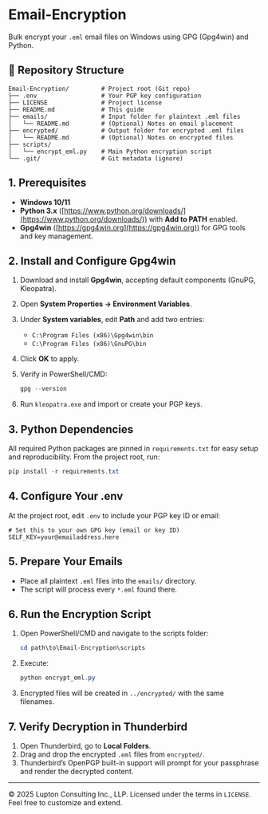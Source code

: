 # Email-Encryption

Bulk encrypt your `.eml` email files on Windows using GPG (Gpg4win) and Python.

## 📂 Repository Structure

```
Email-Encryption/         # Project root (Git repo)
├── .env                  # Your PGP key configuration
├── LICENSE               # Project license
├── README.md             # This guide
├── emails/               # Input folder for plaintext .eml files
│   └── README.md         # (Optional) Notes on email placement
├── encrypted/            # Output folder for encrypted .eml files
│   └── README.md         # (Optional) Notes on encrypted files
├── scripts/
│   └── encrypt_eml.py    # Main Python encryption script
└── .git/                 # Git metadata (ignore)
```

## 1. Prerequisites

* **Windows 10/11**
* **Python 3.x** ([https://www.python.org/downloads/](https://www.python.org/downloads/)) with **Add to PATH** enabled.
* **Gpg4win** ([https://gpg4win.org](https://gpg4win.org)) for GPG tools and key management.

## 2. Install and Configure Gpg4win

1. Download and install **Gpg4win**, accepting default components (GnuPG, Kleopatra).
2. Open **System Properties → Environment Variables**.
3. Under **System variables**, edit **Path** and add two entries:

   * `C:\Program Files (x86)\Gpg4win\bin`
   * `C:\Program Files (x86)\GnuPG\bin`
4. Click **OK** to apply.
5. Verify in PowerShell/CMD:

   ```powershell
   gpg --version
   ```
6. Run `kleopatra.exe` and import or create your PGP keys.

## 3. Python Dependencies

All required Python packages are pinned in `requirements.txt` for easy setup and reproducibility. From the project root, run:

```powershell
pip install -r requirements.txt
```

## 4. Configure Your .env

At the project root, edit `.env` to include your PGP key ID or email:

```dotenv
# Set this to your own GPG key (email or key ID)
SELF_KEY=your@emailaddress.here
```

## 5. Prepare Your Emails

* Place all plaintext `.eml` files into the `emails/` directory.
* The script will process every `*.eml` found there.

## 6. Run the Encryption Script

1. Open PowerShell/CMD and navigate to the scripts folder:

   ```powershell
   cd path\to\Email-Encryption\scripts
   ```
2. Execute:

   ```powershell
   python encrypt_eml.py
   ```
3. Encrypted files will be created in `../encrypted/` with the same filenames.

## 7. Verify Decryption in Thunderbird

1. Open Thunderbird, go to **Local Folders**.
2. Drag and drop the encrypted `.eml` files from `encrypted/`.
3. Thunderbird’s OpenPGP built-in support will prompt for your passphrase and render the decrypted content.

---

© 2025 Lupton Consulting Inc., LLP. Licensed under the terms in `LICENSE`. Feel free to customize and extend.

